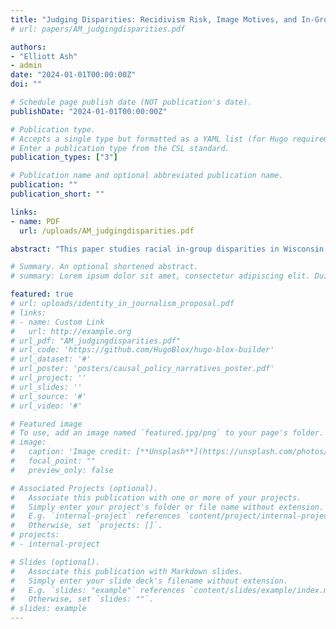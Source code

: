```yaml
---
title: "Judging Disparities: Recidivism Risk, Image Motives, and In-Group Bias on Wisconsin Criminal Courts"
# url: papers/AM_judgingdisparities.pdf

authors:
- "Elliott Ash"
- admin
date: "2024-01-01T00:00:00Z"
doi: ""

# Schedule page publish date (NOT publication's date).
publishDate: "2024-01-01T00:00:00Z"

# Publication type.
# Accepts a single type but formatted as a YAML list (for Hugo requirements).
# Enter a publication type from the CSL standard.
publication_types: ["3"]

# Publication name and optional abbreviated publication name.
publication: ""
publication_short: ""

links:
- name: PDF
  url: /uploads/AM_judgingdisparities.pdf

abstract: "This paper studies racial in-group disparities in Wisconsin, which has one of the highest Black-to-White incarceration rates among all U.S. states. The analysis is motivated by a model in which a judge may want to incarcerate more due to three factors: (1) taste-based preferences about the defendant's group identity; (2) higher recidivism risk where the defendant is more likely to commit future crimes; and (3) image motives stemming from the defendant being in the same group as the judge. Further, a judge may have better information on recidivism risk due to two factors: (4) becoming more experienced, and (5) sharing the same group as the defendant. We take these ideas to new data on 1 million cases from Wisconsin criminal courts, 2005-2017. Looking at racial disparities between majority (White) and minority (Black) judges and defendants, we find no evidence for anti-out-group bias (1). Using a recidivism risk score that we construct using machine learning tools to predict reoffense, we find evidence that judges do tend to incarcerate defendants with a higher recidivism risk  (2). Consistent with judge experience leading to better information on defendant recidivism risk (4), we find that more experienced judges are more responsive in jailing defendants with a high recidivism risk score. Consistent with image motives (3), we find that when the minority group is responsible for most crimes, minority-group judges are harsher on their in-group. Finally, consistent with judges having better information on recidivism risk for same-group defendants (5), we find that judges are more responsive to the recidivism risk score for defendants from the same group when that group makes up a relatively small share of defendants."

# Summary. An optional shortened abstract.
# summary: Lorem ipsum dolor sit amet, consectetur adipiscing elit. Duis posuere tellus ac convallis placerat. Proin tincidunt magna sed ex sollicitudin condimentum.

featured: true
# url: uploads/identity_in_journalism_proposal.pdf
# links:
# - name: Custom Link
#   url: http://example.org
# url_pdf: "AM_judgingdisparities.pdf"
# url_code: 'https://github.com/HugoBlox/hugo-blox-builder'
# url_dataset: '#'
# url_poster: 'posters/causal_policy_narratives_poster.pdf'
# url_project: ''
# url_slides: ''
# url_source: '#'
# url_video: '#'

# Featured image
# To use, add an image named `featured.jpg/png` to your page's folder. 
# image:
#   caption: 'Image credit: [**Unsplash**](https://unsplash.com/photos/s9CC2SKySJM)'
#   focal_point: ""
#   preview_only: false

# Associated Projects (optional).
#   Associate this publication with one or more of your projects.
#   Simply enter your project's folder or file name without extension.
#   E.g. `internal-project` references `content/project/internal-project/index.md`.
#   Otherwise, set `projects: []`.
# projects:
# - internal-project

# Slides (optional).
#   Associate this publication with Markdown slides.
#   Simply enter your slide deck's filename without extension.
#   E.g. `slides: "example"` references `content/slides/example/index.md`.
#   Otherwise, set `slides: ""`.
# slides: example
---
```

